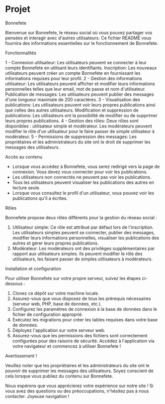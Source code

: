 # Projet

Bonnefete

Bienvenue sur Bonnefete, le réseau social où vous pouvez partager vos pensées et interagir avec d'autres utilisateurs. Ce fichier README vous fournira des informations essentielles sur le fonctionnement de Bonnefete.

Fonctionnalités

1 - Connexion utilisateur: Les utilisateurs peuvent se connecter à leur compte Bonnefete en utilisant leurs identifiants.
Inscription: Les nouveaux utilisateurs peuvent créer un compte Bonnefete en fournissant les informations requises pour leur profil.
2 - Gestion des informations utilisateur: Les utilisateurs peuvent afficher et modifier leurs informations personnelles telles que leur email, mot de passe et nom d'utilisateur.
Publication de messages: Les utilisateurs peuvent publier des messages d'une longueur maximale de 200 caractères.
3 - Visualisation des publications: Les utilisateurs peuvent voir leurs propres publications ainsi que celles des autres utilisateurs.
Modification et suppression de publications: Les utilisateurs ont la possibilité de modifier ou de supprimer leurs propres publications.
4 - Gestion des rôles: Deux rôles sont disponibles : utilisateur simple et modérateur. Les modérateurs peuvent modifier le rôle d'un utilisateur pour le faire passer de simple utilisateur à modérateur.
5 - Permissions de suppression des messages: Les propriétaires et les administrateurs du site ont le droit de supprimer les messages des utilisateurs.

Accès au contenu

- Lorsque vous accédez à Bonnefete, vous serez redirigé vers la page de connexion. Vous devez vous connecter pour voir les publications.
- Les utilisateurs non connectés ne peuvent pas voir les publications.
- Tous les utilisateurs peuvent visualiser les publications des autres en lecture seule.
- Lorsque vous consultez le profil d'un utilisateur, vous pouvez voir les publications qu'il a écrites.

Rôles

Bonnefete propose deux rôles différents pour la gestion du réseau social :

1. Utilisateur simple: Ce rôle est attribué par défaut lors de l'inscription. Les utilisateurs simples peuvent se connecter, publier des messages, modifier leurs informations personnelles, visualiser les publications des autres et gérer leurs propres publications.
2. Modérateur: Les modérateurs ont des privilèges supplémentaires par rapport aux utilisateurs simples. Ils peuvent modifier le rôle des utilisateurs, les faisant passer de simples utilisateurs à modérateurs.

Installation et configuration

Pour utiliser Bonnefete sur votre propre serveur, suivez les étapes ci-dessous :

1. Clonez ce dépôt sur votre machine locale.
2. Assurez-vous que vous disposez de tous les prérequis nécessaires (serveur web, PHP, base de données, etc.).
3. Configurez les paramètres de connexion à la base de données dans le fichier de configuration approprié.
4. Exécutez les migrations pour créer les tables requises dans votre base de données.
5. Déployez l'application sur votre serveur web.
6. Assurez-vous que les permissions des fichiers sont correctement configurées pour des raisons de sécurité.
Accédez à l'application via votre navigateur et commencez à utiliser Bonnefete !

Avertissement !

Veuillez noter que les propriétaires et les administrateurs du site ont le pouvoir de supprimer les messages des utilisateurs. Soyez conscient de cela lorsque vous publiez du contenu sur Bonnefete.

Nous espérons que vous apprécierez votre expérience sur notre site ! Si vous avez des questions ou des préoccupations, n'hésitez pas à nous contacter. Joyeuse navigation !

